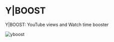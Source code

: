 # Y|BOOST
Y|BOOST: YouTube views and Watch time booster

![yboost](https://github.com/aratheunseen/yboost/assets/62181222/b6a9f1a6-8d07-46b9-9084-ea99a2d96e80)

